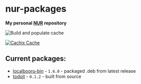 # nur-packages

**My personal [NUR](https://github.com/nix-community/NUR) repository**

![Build and populate cache](https://github.com/ixhbinphoenix/nur-packages/workflows/Build%20and%20populate%20cache/badge.svg)

[![Cachix Cache](https://img.shields.io/badge/cachix-ixhbinphoenix-blue.svg)](https://ixhbinphoenix.cachix.org)

## Current packages:

- [localbooru-bin](https://github.com/resucutie/localbooru) - `1.6.0` - packaged .deb from latest release
- [todoit](https://git.ixhby.dev/ixhbinphoenix/todoit) - `0.1.2` - built from source
